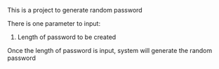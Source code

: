 This is a project to generate random password

There is one parameter to input:

1. Length of password to be created

Once the length of password is input, system will generate the random password